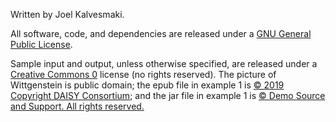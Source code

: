 Written by Joel Kalvesmaki. 

All software, code, and dependencies are released under a [GNU General Public License](https://opensource.org/licenses/GPL-3.0). 

Sample input and output, unless otherwise specified, are released under a [Creative Commons 0](https://creativecommons.org/share-your-work/public-domain/cc0/) license (no rights reserved). The picture of Wittgenstein is public domain; the epub file in example 1 is [© 2019 Copyright DAISY Consortium](http://www.epubtest.org/testbooks); and the jar file in example 1 is [© Demo Source and Support. All rights reserved.](www.java2s.com/Code/Jar/h/Downloadhelloworldjar.htm)